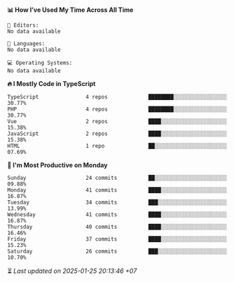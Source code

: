 <!--START_SECTION:readme-stats-->
**📊 How I’ve Used My Time Across All Time**

```text
📝 Editors:
No data available

💬 Languages:
No data available

💻 Operating Systems:
No data available
```

**🔥 I Mostly Code in TypeScript**

```text
TypeScript               4 repos             ████████░░░░░░░░░░░░░░░░░   30.77%
PHP                      4 repos             ████████░░░░░░░░░░░░░░░░░   30.77%
Vue                      2 repos             ████░░░░░░░░░░░░░░░░░░░░░   15.38%
JavaScript               2 repos             ████░░░░░░░░░░░░░░░░░░░░░   15.38%
HTML                     1 repo              ██░░░░░░░░░░░░░░░░░░░░░░░   07.69%
```

**📅 I'm Most Productive on Monday**

```text
Sunday                   24 commits          ██░░░░░░░░░░░░░░░░░░░░░░░   09.88%
Monday                   41 commits          ████░░░░░░░░░░░░░░░░░░░░░   16.87%
Tuesday                  34 commits          ███░░░░░░░░░░░░░░░░░░░░░░   13.99%
Wednesday                41 commits          ████░░░░░░░░░░░░░░░░░░░░░   16.87%
Thursday                 40 commits          ████░░░░░░░░░░░░░░░░░░░░░   16.46%
Friday                   37 commits          ████░░░░░░░░░░░░░░░░░░░░░   15.23%
Saturday                 26 commits          ███░░░░░░░░░░░░░░░░░░░░░░   10.70%
```



⏳ *Last updated on 2025-01-25 20:13:46 +07*
<!--END_SECTION:readme-stats-->